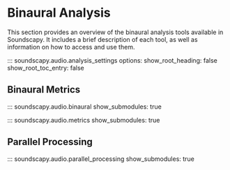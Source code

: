 # Binaural Analysis

This section provides an overview of the binaural analysis tools available in Soundscapy. It includes a brief description of each tool, as well as information on how to access and use them.

::: soundscapy.audio.analysis_settings
    options:
        show_root_heading: false
        show_root_toc_entry: false

## Binaural Metrics

::: soundscapy.audio.binaural
    show_submodules: true

::: soundscapy.audio.metrics
    show_submodules: true

## Parallel Processing

::: soundscapy.audio.parallel_processing
    show_submodules: true

